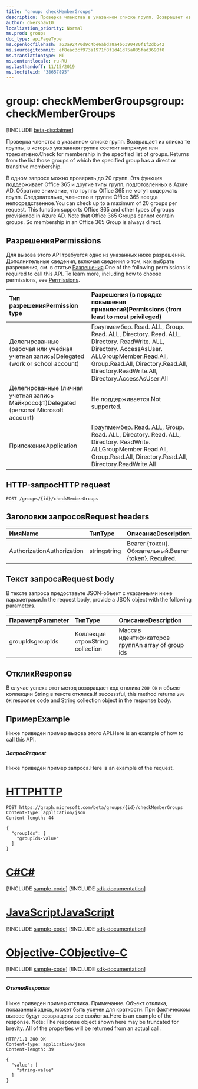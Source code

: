 ```yaml
---
title: 'group: checkMemberGroups'
description: Проверка членства в указанном списке групп. Возвращает из списка те группы, в которых
author: dkershaw10
localization_priority: Normal
ms.prod: groups
doc_type: apiPageType
ms.openlocfilehash: a63a92470d9c4be6abda8a4b6390480f1f2db542
ms.sourcegitcommit: ef8eac3cf973a1971f8f1d41d75a085fad3690f0
ms.translationtype: MT
ms.contentlocale: ru-RU
ms.lasthandoff: 11/15/2019
ms.locfileid: "38657895"
---
```

# <a name="group-checkmembergroups"></a><span data-ttu-id="fcde2-104">group: checkMemberGroups</span><span class="sxs-lookup"><span data-stu-id="fcde2-104">group: checkMemberGroups</span></span>

[!INCLUDE [beta-disclaimer](../../includes/beta-disclaimer.md)]

<span data-ttu-id="fcde2-p102">Проверка членства в указанном списке групп. Возвращает из списка те группы, в которых указанная группа состоит напрямую или транзитивно.</span><span class="sxs-lookup"><span data-stu-id="fcde2-p102">Check for membership in the specified list of groups. Returns from the list those groups of which the specified group has a direct or transitive membership.</span></span>

<span data-ttu-id="fcde2-p103">В одном запросе можно проверять до 20 групп. Эта функция поддерживает Office 365 и другие типы групп, подготовленных в Azure AD. Обратите внимание, что группы Office 365 не могут содержать групп. Следовательно, членство в группе Office 365 всегда непосредственное.</span><span class="sxs-lookup"><span data-stu-id="fcde2-p103">You can check up to a maximum of 20 groups per request. This function supports Office 365 and other types of groups provisioned in Azure AD. Note that Office 365 Groups cannot contain groups. So membership in an Office 365 Group is always direct.</span></span>

## <a name="permissions"></a><span data-ttu-id="fcde2-111">Разрешения</span><span class="sxs-lookup"><span data-stu-id="fcde2-111">Permissions</span></span>

<span data-ttu-id="fcde2-p104">Для вызова этого API требуется одно из указанных ниже разрешений. Дополнительные сведения, включая сведения о том, как выбрать разрешения, см. в статье [Разрешения](/graph/permissions-reference).</span><span class="sxs-lookup"><span data-stu-id="fcde2-p104">One of the following permissions is required to call this API. To learn more, including how to choose permissions, see [Permissions](/graph/permissions-reference).</span></span>

| <span data-ttu-id="fcde2-114">Тип разрешения</span><span class="sxs-lookup"><span data-stu-id="fcde2-114">Permission type</span></span>                        | <span data-ttu-id="fcde2-115">Разрешения (в порядке повышения привилегий)</span><span class="sxs-lookup"><span data-stu-id="fcde2-115">Permissions (from least to most privileged)</span></span>                                                 |
| :------------------------------------- | :------------------------------------------------------------------------------------------ |
| <span data-ttu-id="fcde2-116">Делегированные (рабочая или учебная учетная запись)</span><span class="sxs-lookup"><span data-stu-id="fcde2-116">Delegated (work or school account)</span></span>     | <span data-ttu-id="fcde2-117">Граупмембер. Read. ALL, Group. Read. ALL, Directory. Read. ALL, Directory. ReadWrite. ALL, Directory. AccessAsUser. ALL</span><span class="sxs-lookup"><span data-stu-id="fcde2-117">GroupMember.Read.All, Group.Read.All, Directory.Read.All, Directory.ReadWrite.All, Directory.AccessAsUser.All</span></span> |
| <span data-ttu-id="fcde2-118">Делегированные (личная учетная запись Майкрософт)</span><span class="sxs-lookup"><span data-stu-id="fcde2-118">Delegated (personal Microsoft account)</span></span> | <span data-ttu-id="fcde2-119">Не поддерживается.</span><span class="sxs-lookup"><span data-stu-id="fcde2-119">Not supported.</span></span>                                                                              |
| <span data-ttu-id="fcde2-120">Приложение</span><span class="sxs-lookup"><span data-stu-id="fcde2-120">Application</span></span>                            | <span data-ttu-id="fcde2-121">Граупмембер. Read. ALL, Group. Read. ALL, Directory. Read. ALL, Directory. ReadWrite. ALL</span><span class="sxs-lookup"><span data-stu-id="fcde2-121">GroupMember.Read.All, Group.Read.All, Directory.Read.All, Directory.ReadWrite.All</span></span>                             |

## <a name="http-request"></a><span data-ttu-id="fcde2-122">HTTP-запрос</span><span class="sxs-lookup"><span data-stu-id="fcde2-122">HTTP request</span></span>

<!-- { "blockType": "ignored" } -->

```http
POST /groups/{id}/checkMemberGroups
```

## <a name="request-headers"></a><span data-ttu-id="fcde2-123">Заголовки запросов</span><span class="sxs-lookup"><span data-stu-id="fcde2-123">Request headers</span></span>

| <span data-ttu-id="fcde2-124">Имя</span><span class="sxs-lookup"><span data-stu-id="fcde2-124">Name</span></span>          | <span data-ttu-id="fcde2-125">Тип</span><span class="sxs-lookup"><span data-stu-id="fcde2-125">Type</span></span>   | <span data-ttu-id="fcde2-126">Описание</span><span class="sxs-lookup"><span data-stu-id="fcde2-126">Description</span></span>               |
| :------------ | :----- | :------------------------ |
| <span data-ttu-id="fcde2-127">Authorization</span><span class="sxs-lookup"><span data-stu-id="fcde2-127">Authorization</span></span> | <span data-ttu-id="fcde2-128">string</span><span class="sxs-lookup"><span data-stu-id="fcde2-128">string</span></span> | <span data-ttu-id="fcde2-p105">Bearer {токен}. Обязательный.</span><span class="sxs-lookup"><span data-stu-id="fcde2-p105">Bearer {token}. Required.</span></span> |

## <a name="request-body"></a><span data-ttu-id="fcde2-131">Текст запроса</span><span class="sxs-lookup"><span data-stu-id="fcde2-131">Request body</span></span>

<span data-ttu-id="fcde2-132">В тексте запроса предоставьте JSON-объект с указанными ниже параметрами.</span><span class="sxs-lookup"><span data-stu-id="fcde2-132">In the request body, provide a JSON object with the following parameters.</span></span>

| <span data-ttu-id="fcde2-133">Параметр</span><span class="sxs-lookup"><span data-stu-id="fcde2-133">Parameter</span></span> | <span data-ttu-id="fcde2-134">Тип</span><span class="sxs-lookup"><span data-stu-id="fcde2-134">Type</span></span>   | <span data-ttu-id="fcde2-135">Описание</span><span class="sxs-lookup"><span data-stu-id="fcde2-135">Description</span></span>           |
| :-------- | :----- | :-------------------- |
| <span data-ttu-id="fcde2-136">groupIds</span><span class="sxs-lookup"><span data-stu-id="fcde2-136">groupIds</span></span>  | <span data-ttu-id="fcde2-137">Коллекция строк</span><span class="sxs-lookup"><span data-stu-id="fcde2-137">String collection</span></span> | <span data-ttu-id="fcde2-138">Массив идентификаторов групп</span><span class="sxs-lookup"><span data-stu-id="fcde2-138">An array of group ids</span></span> |

## <a name="response"></a><span data-ttu-id="fcde2-139">Отклик</span><span class="sxs-lookup"><span data-stu-id="fcde2-139">Response</span></span>

<span data-ttu-id="fcde2-140">В случае успеха этот метод возвращает код отклика `200 OK` и объект коллекции String в тексте отклика.</span><span class="sxs-lookup"><span data-stu-id="fcde2-140">If successful, this method returns `200 OK` response code and String collection object in the response body.</span></span>

## <a name="example"></a><span data-ttu-id="fcde2-141">Пример</span><span class="sxs-lookup"><span data-stu-id="fcde2-141">Example</span></span>

<span data-ttu-id="fcde2-142">Ниже приведен пример вызова этого API.</span><span class="sxs-lookup"><span data-stu-id="fcde2-142">Here is an example of how to call this API.</span></span>

##### <a name="request"></a><span data-ttu-id="fcde2-143">Запрос</span><span class="sxs-lookup"><span data-stu-id="fcde2-143">Request</span></span>

<span data-ttu-id="fcde2-144">Ниже приведен пример запроса.</span><span class="sxs-lookup"><span data-stu-id="fcde2-144">Here is an example of the request.</span></span>


# <a name="httptabhttp"></a>[<span data-ttu-id="fcde2-145">HTTP</span><span class="sxs-lookup"><span data-stu-id="fcde2-145">HTTP</span></span>](#tab/http)
<!-- {
  "blockType": "request",
  "name": "group_checkmembergroups"
}-->

```http
POST https://graph.microsoft.com/beta/groups/{id}/checkMemberGroups
Content-type: application/json
Content-length: 44

{
  "groupIds": [
    "groupIds-value"
  ]
}
```
# <a name="ctabcsharp"></a>[<span data-ttu-id="fcde2-146">C#</span><span class="sxs-lookup"><span data-stu-id="fcde2-146">C#</span></span>](#tab/csharp)
[!INCLUDE [sample-code](../includes/snippets/csharp/group-checkmembergroups-csharp-snippets.md)]
[!INCLUDE [sdk-documentation](../includes/snippets/snippets-sdk-documentation-link.md)]

# <a name="javascripttabjavascript"></a>[<span data-ttu-id="fcde2-147">JavaScript</span><span class="sxs-lookup"><span data-stu-id="fcde2-147">JavaScript</span></span>](#tab/javascript)
[!INCLUDE [sample-code](../includes/snippets/javascript/group-checkmembergroups-javascript-snippets.md)]
[!INCLUDE [sdk-documentation](../includes/snippets/snippets-sdk-documentation-link.md)]

# <a name="objective-ctabobjc"></a>[<span data-ttu-id="fcde2-148">Objective-C</span><span class="sxs-lookup"><span data-stu-id="fcde2-148">Objective-C</span></span>](#tab/objc)
[!INCLUDE [sample-code](../includes/snippets/objc/group-checkmembergroups-objc-snippets.md)]
[!INCLUDE [sdk-documentation](../includes/snippets/snippets-sdk-documentation-link.md)]

---


##### <a name="response"></a><span data-ttu-id="fcde2-149">Отклик</span><span class="sxs-lookup"><span data-stu-id="fcde2-149">Response</span></span>

<span data-ttu-id="fcde2-p106">Ниже приведен пример отклика. Примечание. Объект отклика, показанный здесь, может быть усечен для краткости. При фактическом вызове будут возвращены все свойства.</span><span class="sxs-lookup"><span data-stu-id="fcde2-p106">Here is an example of the response. Note: The response object shown here may be truncated for brevity. All of the properties will be returned from an actual call.</span></span>

<!-- {
  "blockType": "response",
  "truncated": true,
  "@odata.type": "string",
  "isCollection": true
} -->

```http
HTTP/1.1 200 OK
Content-type: application/json
Content-length: 39

{
  "value": [
    "string-value"
  ]
}
```

<!-- uuid: 8fcb5dbc-d5aa-4681-8e31-b001d5168d79
2015-10-25 14:57:30 UTC -->

<!--
{
  "type": "#page.annotation",
  "description": "group: checkMemberGroups",
  "keywords": "",
  "section": "documentation",
  "tocPath": "",
  "suppressions": [
  ]
}
-->
